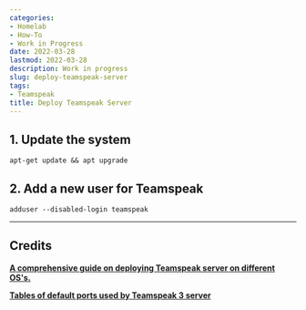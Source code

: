 ```yaml
---
categories:
- Homelab
- How-To
- Work in Progress
date: 2022-03-28
lastmod: 2022-03-28
description: Work in progress
slug: deploy-teamspeak-server
tags:
- Teamspeak
title: Deploy Teamspeak Server
---
```


## 1. Update the system
```shell
apt-get update && apt upgrade
```

## 2. Add a new user for Teamspeak
```shell
adduser --disabled-login teamspeak
```

---

## Credits
[**A comprehensive guide on deploying Teamspeak server on different OS's.**](https://www.hostinger.com/tutorials/how-to-make-a-teamspeak-3-server/#How_to_Make_a_TeamSpeak_3_Server_on_Ubuntu_1604)

[**Tables of default ports used by Teamspeak 3 server**](https://support.teamspeak.com/hc/en-us/articles/360002712257-Which-ports-does-the-TeamSpeak-3-server-use-)